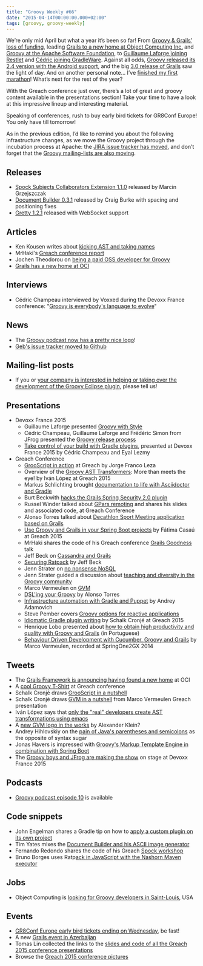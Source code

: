 ```yaml
---
title: "Groovy Weekly #66"
date: "2015-04-14T00:00:00.000+02:00"
tags: [groovy, groovy-weekly]
---
```


We’re only mid April but what a year it’s been so far! From [Groovy & Grails’ loss of funding](http://glaforge.appspot.com/article/the-groovy-project-is-looking-for-a-new-home), leading [Grails to a new home at Object Computing Inc.](http://interact.stltoday.com/pr/business/PR040915114421060) and [Groovy at the Apache Software Foundation](http://glaforge.appspot.com/article/groovy-projects-intends-to-join-the-apache-software-foundation), to [Guillaume Laforge joining Restlet](http://restlet.com/blog/2015/03/02/head-of-groovy-project-joins-restlet-to-lead-api-development-tools/) and [Cédric joining GradleWare](https://twitter.com/cedricchampeau/). Against all odds, [Groovy released its 2.4 version with the Android support](http://glaforge.appspot.com/article/groovy-2-4-released), and the big [3.0 release of Grails](http://grails.github.io/grails-doc/3.0.x/guide/introduction.html#whatsNew) saw the light of day. And on another personal note… I’ve [finished my first marathon](https://instagram.com/p/1YIA2KANZD/)! What’s next for the rest of the year?

With the Greach conference just over, there’s a lot of great and groovy content available in the presentations section! Take your time to have a look at this impressive lineup and interesting material.

Speaking of conferences, rush to buy early bird tickets for GR8Conf Europe! You only have till tomorrow!

As in the previous edition, I’d like to remind you about the following infrastructure changes, as we move the Groovy project through the incubation process at Apache: the [JIRA issue tracker has moved](https://issues.apache.org/jira/browse/GROOVY/), and don’t forget that the [Groovy mailing-lists are also moving](http://www.groovy-lang.org/mailing-lists.html).

## Releases

*   [Spock Subjects Collaborators Extension 1.1.0](https://twitter.com/MGrzejszczak/status/583875742053879808) released by Marcin Grzejszczak
*   [Document Builder 0.3.1](https://twitter.com/craigburke1/status/585611941072211969) released by Craig Burke with spacing and positioning fixes
*   [Gretty 1.2.1](https://twitter.com/AndreyHihlovski/status/586809300678483969) released with WebSocket support

## Articles

*   Ken Kousen writes about [kicking AST and taking names](https://www.accelebrate.com/blog/kicking-ast-taking-names/)
*   MrHaki's [Greach conference report](http://mrhaki.blogspot.fr/2015/04/greach-2015-conference-report.html)
*   Jochen Theodorou on [being a paid OSS developer for Groovy](http://blackdragsview.blogspot.de/2015/04/about-being-paid-oss-developer-for.html)
*   [Grails has a new home at OCI](http://interact.stltoday.com/pr/business/PR040915114421060)
    
## Interviews

*   Cédric Champeau interviewed by Voxxed during the Devoxx France conference: "[Groovy is everybody's language to evolve](https://www.voxxed.com/blog/2015/04/cedric-champeau-groovy-is-everybodys-language-to-evolve/)"
    
## News

*   The [Groovy podcast now has a pretty nice logo](https://twitter.com/groovypodcast/status/585446151601704960)!
*   [Geb's issue tracker moved to Github](https://twitter.com/GebFramework/status/587525108882866177)

## Mailing-list posts

*   If you or [your company is interested in helping or taking over the development of the Groovy Eclipse plugin](https://twitter.com/CedricChampeau/status/587353266457018368), please tell us!

## Presentations

*   Devoxx France 2015
    *   Guillaume Laforge presented [Groovy with Style](https://speakerdeck.com/glaforge/groovy-with-style-devoxx-2015)
    *   Cédric Champeau, Guillaume Laforge and Frédéric Simon from JFrog presented the [Groovy release process](https://speakerdeck.com/glaforge/groovys-release-process-devoxx-2015)
    *   [Take control of your build with Gradle plugins](https://docs.google.com/presentation/d/1llWSoa8KepAnYGFDE0HA4FtNmSdnVVHp7HPkQ5Ah94k/edit), presented at Devoxx France 2015 by Cédric Champeau and Eyal Lezmy
*   Greach Conference
    *   [GrooScript in action](http://fr.slideshare.net/JorgeFrancoLeza/grooscript-greach-2015) at Greach by Jorge Franco Leza
    *   Overview of the [Groovy AST Transformers](http://fr.slideshare.net/ilopmar/greach-2015-ast-groovy-transformers-more-than-meets-the-eye): More than meets the eye! by Iván López at Greach 2015
    *   Markus Schlichting brought [documentation to life with Asciidoctor and Gradle](http://fr.slideshare.net/madmas/documentation-brought-to-life-asciidoctor-gradle-greach-2015)
    *   Burt Beckwith [hacks the Grails Spring Security 2.0 plugin](http://fr.slideshare.net/burtbeckwith/hacking-the-grails-spring-security-20-plugin)
    *   Russel Winder talked about [GPars remoting](https://twitter.com/russel_winder/status/586550273855922176) and shares his slides and associated code, at Greach Conference
    *   Alonso Torres talked about [Decathlon Sport Meeting application based on Grails](http://fr.slideshare.net/alotor/greach-2015-decathlon-sport-meeting)
    *   [Use Groovy and Grails in your Spring Boot projects](http://fr.slideshare.net/fatimacasau/use-groovy-grails-in-your-spring-boot-projects) by Fátima Casaú at Greach 2015
    *   MrHaki shares the code of his Greach conference [Grails Goodness](https://github.com/mrhaki/greach2015-grails-goodness) talk
    *   Jeff Beck on [Cassandra and Grails](http://beckje01.com/talks/greach-2015-cassandra-grails.html#/)
    *   [Securing Ratpack](http://beckje01.com/talks/greach-2015-sec-ratpack.html#/) by Jeff Beck
    *   Jenn Strater on [no nonsense NoSQL](https://github.com/jlstrater/No-Nonsense-NoSQL)
    *   Jenn Strater guided a discussion about [teaching and diversity in the Groovy community](https://twitter.com/JennStrater/status/587627413825318912)
    *   Marco Vermeulen on [GVM](http://marcovermeulen.github.io/gvm-talk/#/)
    *   [DSL'ing your Groovy](http://fr.slideshare.net/alotor/greach-2015-dsling-your-groovy) by Alonso Torres
    *   [Infrastructure automation with Gradle and Puppet](http://fr.slideshare.net/aestasit/infrastructure-automation-with-gradle-and-puppet-at-greach-2015) by Andrey Adamovich
    *   Steve Pember covers [Groovy options for reactive applications](http://fr.slideshare.net/StevePember/groovy-options-for-reactive-applications-greach-2015)
    *   [Idiomatic Gradle plugin writing](http://fr.slideshare.net/ysb33r/idiomatic-gradle-plugin-writing) by Schalk Cronjé at Greach 2015
    *   Henrique Lobo presented about [how to obtain high productivity and quality with Groovy and Grails](http://www.infoq.com/br/presentations/grails-alta-produtividade-em-java) (in Portuguese)
    *   [Behaviour Driven Development with Cucumber, Groovy and Grails](http://www.infoq.com/presentations/tdd-cucumber-groovy-grails) by Marco Vermeulen, recorded at SpringOne2GX 2014

## Tweets

*   The [Grails Framework is announcing having found a new home](https://twitter.com/grailsframework/status/586263420195975169) at OCI
*   A [cool Groovy T-Shirt](https://twitter.com/greachconf/status/586806872134549504) at Greach conference
*   Schalk Cronjé draws [GrooScript in a nutshell](https://twitter.com/ysb33r/status/586818696737386496)
*   Schalk Cronjé draws [GVM in a nutshell](https://twitter.com/ysb33r/status/586843897793552384) from Marco Vermeulen Greach presentation
*   Iván López says that [only the "real" developers create AST transformations using emacs](https://twitter.com/ilopmar/status/586827597469745153)
*   A [new GVM logo in the works](https://twitter.com/gvmtool/status/586892208860704768) by Alexander Klein?
*   Andrey Hihlovskiy on the [pain of Java's parentheses and semicolons](https://twitter.com/AndreyHihlovski/status/587199044591714304) as the opposite of syntax sugar
*   Jonas Havers is impressed with [Groovy's Markup Template Engine in combination with Spring Boot](https://twitter.com/JonasHavers/status/587245765736718336)
*   The [Groovy boys and JFrog are making the show](https://twitter.com/aheritier/status/587883820654944256) on stage at Devoxx France 2015

## Podcasts

*   [Groovy podcast episode 10](https://twitter.com/groovypodcast/status/586556048305213440) is available

## Code snippets

*   John Engelman shares a Gradle tip on how to [apply a custom plugin on its own project](https://gist.github.com/johnrengelman/9a20697b2246a9bfaca2)
*   Tim Yates mixes the [Document Builder and his ASCII image generator](https://gist.github.com/timyates/99725e049fa9413f7e09)
*   Fernando Redondo shares the code of his Greach [Spock workshop](https://twitter.com/pronoide_fer/status/586825551907794944)
*   Bruno Borges uses Ratp[ack in JavaScript with the Nashorn Maven executor](https://github.com/brunoborges/nashorn/blob/master/maven/samples/ratpack/ratpack.js)

## Jobs

*   Object Computing is [looking for Groovy developers in Saint-Louis](https://twitter.com/NathanTippy/status/586887533398601728), USA

## Events

*   [GR8Conf Europe early bird tickets ending on Wednesday](https://twitter.com/gr8conf/status/587841371266015232), be fast!
*   A new [Grails event in Azerbaijan](https://twitter.com/glaforge/status/587572281511141376)
*   Tomas Lin collected the links to the [slides and code of all the Greach 2015 conference presentations](https://fbflex.wordpress.com/2015/04/12/collection-of-links-for-greach-2015-from-twitter/)
*   Browse the [Greach 2015 conference pictures](https://twitter.com/greachconf/status/587251262615334913)